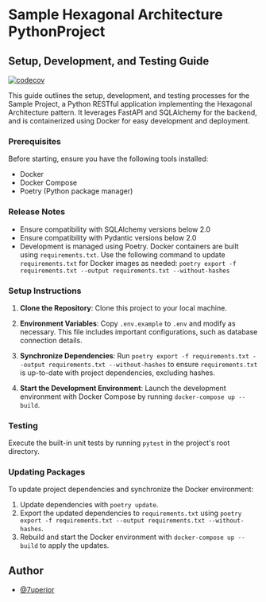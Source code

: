 # Sample Hexagonal Architecture PythonProject
## Setup, Development, and Testing Guide

[![codecov](https://codecov.io/gh/7uperior/sample_project/branch/main/graph/badge.svg?token=e8020596-f3f4-4cb8-8146-d37df105f70b)](https://codecov.io/gh/7uperior/sample_project)


This guide outlines the setup, development, and testing processes for the Sample Project, a Python RESTful application implementing the Hexagonal Architecture pattern. It leverages FastAPI and SQLAlchemy for the backend, and is containerized using Docker for easy development and deployment.

### Prerequisites

Before starting, ensure you have the following tools installed:

- Docker
- Docker Compose
- Poetry (Python package manager)

### Release Notes

- Ensure compatibility with SQLAlchemy versions below 2.0
- Ensure compatibility with Pydantic versions below 2.0
- Development is managed using Poetry. Docker containers are built using `requirements.txt`. Use the following command to update `requirements.txt` for Docker images as needed: `poetry export -f requirements.txt --output requirements.txt --without-hashes`

### Setup Instructions

1. **Clone the Repository**: Clone this project to your local machine.

2. **Environment Variables**: Copy `.env.example` to `.env` and modify as necessary. This file includes important configurations, such as database connection details.

3. **Synchronize Dependencies**: Run `poetry export -f requirements.txt --output requirements.txt --without-hashes` to ensure `requirements.txt` is up-to-date with project dependencies, excluding hashes.

4. **Start the Development Environment**: Launch the development environment with Docker Compose by running `docker-compose up --build`.

### Testing

Execute the built-in unit tests by running `pytest` in the project's root directory.

### Updating Packages

To update project dependencies and synchronize the Docker environment:

1. Update dependencies with `poetry update`.
2. Export the updated dependencies to `requirements.txt` using `poetry export -f requirements.txt --output requirements.txt --without-hashes`.
3. Rebuild and start the Docker environment with `docker-compose up --build` to apply the updates.


## Author

- [@7uperior](https://github.com/7uperior)